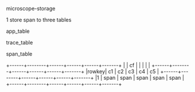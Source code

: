 microscope-storage

1 store span to three tables

app_table 
                 
trace_table 

span_table

+------+--------+------+------+------+-------+
|      |   cf   |      |      |      |       |
+------+--------+------+------+------+-------+
|rowkey|   c1   | c2   | c3   | c4   | c5    |
+------+--------+------+------+------+-------+
|1     |   span | span | span | span | span  |
+------+--------+------+------+------+-------+